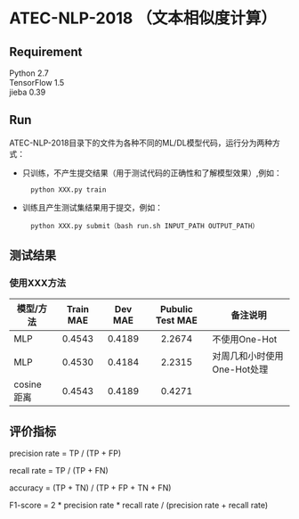 # ATEC-NLP-2018 （文本相似度计算）

## Requirement
Python 2.7 </br>
TensorFlow 1.5 </br>
jieba 0.39 </br>

## Run
ATEC-NLP-2018目录下的文件为各种不同的ML/DL模型代码，运行分为两种方式：

- 只训练，不产生提交结果（用于测试代码的正确性和了解模型效果）,例如：

		python XXX.py train

- 训练且产生测试集结果用于提交，例如：

		python XXX.py submit（bash run.sh INPUT_PATH OUTPUT_PATH）



## 测试结果
### 使用XXX方法
|模型/方法	|Train MAE|Dev MAE|Pubulic Test MAE|备注说明|
|---------|:---:|:----:|:--:|------|
|MLP       |0.4543|0.4189|2.2674|不使用One-Hot|
|MLP       |0.4530|0.4184|2.2315|对周几和小时使用One-Hot处理|
|cosine距离 |0.4543|0.4189|0.4271||


## 评价指标
precision rate = TP / (TP + FP)

recall rate = TP / (TP + FN)

accuracy = (TP + TN) / (TP + FP + TN + FN)

F1-score = 2 * precision rate * recall rate / (precision rate + recall rate)





